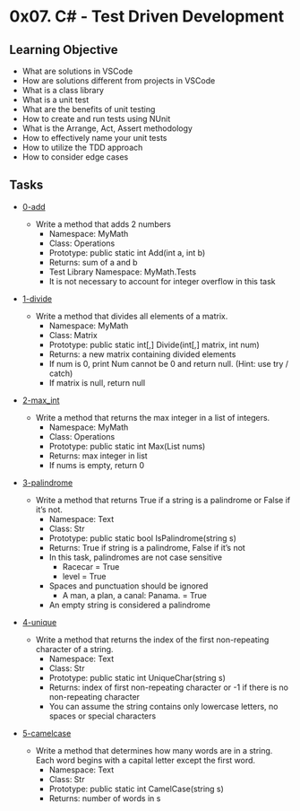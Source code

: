 # 0x07. C# - Test Driven Development

## Learning Objective

-   What are solutions in VSCode
-   How are solutions different from projects in VSCode
-   What is a class library
-   What is a unit test
-   What are the benefits of unit testing
-   How to create and run tests using NUnit
-   What is the Arrange, Act, Assert methodology
-   How to effectively name your unit tests
-   How to utilize the TDD approach
-   How to consider edge cases

## Tasks

-   [0-add](https://github.com/MitaliSengupta/holbertonschool-csharp/tree/master/0x07-csharp-tdd/0-add)
    -   Write a method that adds 2 numbers
        -   Namespace: MyMath
        -   Class: Operations
        -   Prototype: public static int Add(int a, int b)
        -   Returns: sum of a and b
        -   Test Library Namespace: MyMath.Tests
        -   It is not necessary to account for integer overflow in this task

-   [1-divide](https://github.com/MitaliSengupta/holbertonschool-csharp/tree/master/0x07-csharp-tdd/1-divide)
    -   Write a method that divides all elements of a matrix.
        -   Namespace: MyMath
        -   Class: Matrix
        -   Prototype: public static int[,] Divide(int[,] matrix, int num)
        -   Returns: a new matrix containing divided elements
        -   If num is 0, print Num cannot be 0 and return null. (Hint: use try / catch)
        -   If matrix is null, return null
    
-   [2-max_int](https://github.com/MitaliSengupta/holbertonschool-csharp/tree/master/0x07-csharp-tdd/2-max_int)
    -   Write a method that returns the max integer in a list of integers.
        -   Namespace: MyMath
        -   Class: Operations
        -   Prototype: public static int Max(List<int> nums)
        -   Returns: max integer in list
        -   If nums is empty, return 0

-   [3-palindrome](https://github.com/MitaliSengupta/holbertonschool-csharp/tree/master/0x07-csharp-tdd/3-palindrome)
    -   Write a method that returns True if a string is a palindrome or False if it’s not.
        -   Namespace: Text
        -   Class: Str
        -   Prototype: public static bool IsPalindrome(string s)
        -   Returns: True if string is a palindrome, False if it’s not
        -   In this task, palindromes are not case sensitive
            -   Racecar = True
            -   level = True
        -   Spaces and punctuation should be ignored
            -   A man, a plan, a canal: Panama. = True
        -   An empty string is considered a palindrome

-   [4-unique](https://github.com/MitaliSengupta/holbertonschool-csharp/tree/master/0x07-csharp-tdd/4-unique)
    -   Write a method that returns the index of the first non-repeating character of a string.
        -   Namespace: Text
        -   Class: Str
        -   Prototype: public static int UniqueChar(string s)
        -   Returns: index of first non-repeating character or -1 if there is no non-repeating character
        -   You can assume the string contains only lowercase letters, no spaces or special characters

-   [5-camelcase](https://github.com/MitaliSengupta/holbertonschool-csharp/tree/master/0x07-csharp-tdd/5-camelcase)
    -   Write a method that determines how many words are in a string. Each word begins with a capital letter except the first word.
        -   Namespace: Text
        -   Class: Str
        -   Prototype: public static int CamelCase(string s)
        -   Returns: number of words in s